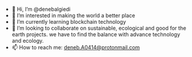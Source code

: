 - 👋 Hi, I’m @denebalgiedi
- 👀 I’m interested in making the world a better place
- 🌱 I’m currently learning blockchain technology
- 💞️ I’m looking to collaborate on sustainable, ecological and good for the earth projects. we have to find the balance with advance technology and ecology.
- 📫 How to reach me: deneb.A0414@protonmail.com

<!---
denebalgiedi/denebalgiedi is a ✨ special ✨ repository because its `README.md` (this file) appears on your GitHub profile.
You can click the Preview link to take a look at your changes.
--->
